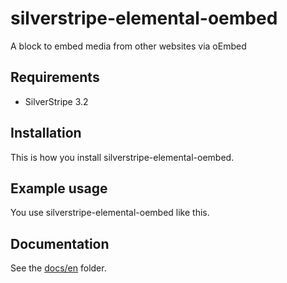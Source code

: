 # silverstripe-elemental-oembed

A block to embed media from other websites via oEmbed

## Requirements

- SilverStripe 3.2

## Installation

This is how you install silverstripe-elemental-oembed.

## Example usage

You use silverstripe-elemental-oembed like this.

## Documentation

See the [docs/en](docs/en/index.md) folder.
